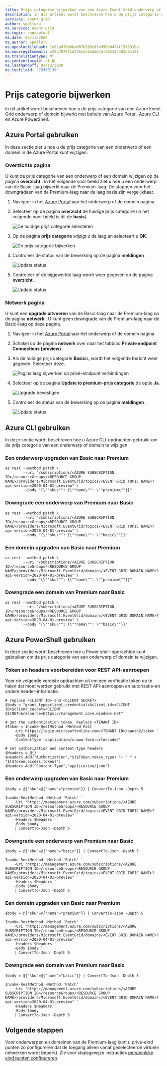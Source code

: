 ```yaml
---
title: Prijs categorie bijwerken van een Azure Event Grid onderwerp of-domein
description: In dit artikel wordt beschreven hoe u de prijs categorie van een Azure Event Grid onderwerp of domein (Basic naar Premium, Premium to Basic) bijwerkt met behulp van Azure Portal, Azure CLI en Azure PowerShell.
services: event-grid
author: spelluru
ms.service: event-grid
ms.topic: conceptual
ms.date: 03/11/2020
ms.author: spelluru
ms.openlocfilehash: 1e92a9f0b9ba007b289c634995b04f4f1575310a
ms.sourcegitcommit: c29b7870f1d478cec6ada67afa0233d483db1181
ms.translationtype: MT
ms.contentlocale: nl-NL
ms.lasthandoff: 03/13/2020
ms.locfileid: "79300139"
---
```

# <a name="update-pricing-tier"></a>Prijs categorie bijwerken 
In dit artikel wordt beschreven hoe u de prijs categorie van een Azure Event Grid onderwerp of domein bijwerkt met behulp van Azure Portal, Azure CLI en Azure PowerShell. 

## <a name="use-azure-portal"></a>Azure Portal gebruiken
In deze sectie ziet u hoe u de prijs categorie van een onderwerp of een domein in de Azure Portal kunt wijzigen. 

### <a name="overview-page"></a>Overzichts pagina
U kunt de prijs categorie van een onderwerp of een domein wijzigen op de pagina **overzicht** . In het volgende voor beeld ziet u hoe u een onderwerp van de Basic-laag bijwerkt naar de Premium-laag. De stappen voor het downgradeen van de Premium-laag naar de laag basis zijn vergelijkbaar.

1. Navigeer in het [Azure Portal](https://portal.azure.com)naar het onderwerp of de domein pagina. 
2. Selecteer op de pagina **overzicht** de huidige prijs categorie (in het volgende voor beeld is dit de **basis**).
    
    ![De huidige prijs categorie selecteren](./media/update-tier/select-tier.png)
3. Op de pagina **prijs categorie** wijzigt u de laag en selecteert u **OK**. 

    ![De prijs categorie bijwerken](./media/update-tier/change-tier.png)
4. Controleer de status van de bewerking op de pagina **meldingen** .

    ![Update status](./media/update-tier/status.png)    
5. Controleer of de bijgewerkte laag wordt weer gegeven op de pagina **overzicht** . 

    ![Update status](./media/update-tier/changed-tier.png)

### <a name="networking-page"></a>Netwerk pagina
U kunt een **upgrade uitvoeren** van de Basic-laag naar de Premium-laag op de pagina **netwerk** . U kunt geen downgrade van de Premium-laag naar de Basic-laag op deze pagina. 

1. Navigeer in het [Azure Portal](https://portal.azure.com)naar het onderwerp of de domein pagina. 
2. Schakel op de pagina **netwerk** over naar het tabblad **Private endpoint Connections (preview)** . 
3. Als de huidige prijs categorie **Basic**is, wordt het volgende bericht weer gegeven. Selecteer deze. 

    ![Pagina laag bijwerken op privé-eindpunt verbindingen](./media/update-tier/private-endpoint-connections-page.png)
4. Selecteer op de pagina **Update to premium-prijs categorie** de optie **Ja**. 
    
    ![Upgrade bevestigen](./media/update-tier/message-private-endpoint-connection.png)
5. Controleer de status van de bewerking op de pagina **meldingen** .

    ![Update status](./media/update-tier/status.png)



## <a name="use-azure-cli"></a>Azure CLI gebruiken
In deze sectie wordt beschreven hoe u Azure CLI-opdrachten gebruikt om de prijs categorie van een onderwerp of domein te wijzigen. 

### <a name="upgrade-a-topic-from-basic-to-premium"></a>Een onderwerp upgraden van Basic naar Premium

```azurecli-interactive
az rest --method patch \
        --uri "/subscriptions/<AZURE SUBSCRIPTION ID>/resourceGroups/<RESOURCE GROUP NAME>/providers/Microsoft.EventGrid/topics/<EVENT GRID TOPIC NAME>?api-version=2020-04-01-preview" \
        --body "{\""sku\"": {\""name\"": \""premium\""}}"
```

### <a name="downgrade-a-topic-from-premium-to-basic"></a>Downgrade een onderwerp van Premium naar Basic

```azurecli-interactive
az rest --method patch \
        --uri "/subscriptions/<AZURE SUBSCRIPTION ID>/resourceGroups/<RESOURCE GROUP NAME>/providers/Microsoft.EventGrid/topics/<EVENT GRID TOPIC NAME>?api-version=2020-04-01-preview" \
        --body "{\""sku\"": {\""name\"": \""basic\""}}"
```

### <a name="upgrade-a-domain-from-basic-to-premium"></a>Een domein upgraden van Basic naar Premium

```azurecli-interactive
az rest --method patch \
        --uri "/subscriptions/<AZURE SUBSCRIPTION ID>/resourceGroups/<RESOURCE GROUP NAME>/providers/Microsoft.EventGrid/domains/<EVENT GRID DOMAIN NAME>?api-version=2020-04-01-preview" \
        --body "{\""sku\"": {\""name\"": \""premium\""}}"
```

### <a name="downgrade-a-domain-from-premium-to-basic"></a>Downgrade een domein van Premium naar Basic

```azurecli-interactive
az rest --method patch \
        --uri "/subscriptions/<AZURE SUBSCRIPTION ID>/resourceGroups/<RESOURCE GROUP NAME>/providers/Microsoft.EventGrid/domains/<EVENT GRID DOMAIN NAME>?api-version=2020-04-01-preview" \
        --body "{\""sku\"": {\""name\"": \""basic\""}}"
```



## <a name="use-azure-powershell"></a>Azure PowerShell gebruiken
In deze sectie wordt beschreven hoe u Power shell-opdrachten kunt gebruiken om de prijs categorie van een onderwerp of domein te wijzigen. 

### <a name="prepare-token-and-headers-for-rest-api-calls"></a>Token en headers voorbereiden voor REST API-aanroepen 
Voer de volgende vereiste opdrachten uit om een verificatie token op te halen dat moet worden gebruikt met REST API-aanroepen en autorisatie-en andere header-informatie. 

```azurepowershell-interactive
# replace <CLIENT ID> and <CLIENT SECRET>
$body = "grant_type=client_credentials&client_id=<CLIENT ID>&client_secret=<CLIENT SECRET>&resource=https://management.core.windows.net"

# get the authentication token. Replace <TENANT ID>
$Token = Invoke-RestMethod -Method Post `
    -Uri https://login.microsoftonline.com/<TENANT ID>/oauth2/token `
    -Body $body `
    -ContentType 'application/x-www-form-urlencoded'

# set authorization and content-type headers
$Headers = @{}
$Headers.Add("Authorization","$($Token.token_type) "+ " " + "$($Token.access_token)")
$Headers.Add("Content-Type","application/json")
```

### <a name="upgrade-a-topic-from-basic-to-premium"></a>Een onderwerp upgraden van Basic naar Premium

```azurepowershell-interactive
$body = @{"sku"=@{"name"="premium"}} | ConvertTo-Json -Depth 5

Invoke-RestMethod -Method 'Patch' `
    -Uri "https://management.azure.com/subscriptions/<AZURE SUBSCRIPTION ID>/resourceGroups/<RESOURCE GROUP NAME>/providers/Microsoft.EventGrid/topics/<EVENT GRID TOPIC NAME>?api-version=2020-04-01-preview" `
    -Headers $Headers `
    -Body $body `
    | ConvertTo-Json -Depth 5
```

### <a name="downgrade-a-topic-from-premium-to-basic"></a>Downgrade een onderwerp van Premium naar Basic

```azurepowershell-interactive
$body = @{"sku"=@{"name"="basic"}} | ConvertTo-Json -Depth 5

Invoke-RestMethod -Method 'Patch' `
    -Uri "https://management.azure.com/subscriptions/<AZURE SUBSCRIPTION ID>/resourceGroups/<RESOURCE GROUP NAME>/providers/Microsoft.EventGrid/topics/<EVENT GRID TOPIC NAME>?api-version=2020-04-01-preview" `
    -Headers $Headers `
    -Body $body `
    | ConvertTo-Json -Depth 5
```

### <a name="upgrade-a-domain-from-basic-to-premium"></a>Een domein upgraden van Basic naar Premium

```azurepowershell-interactive
$body = @{"sku"=@{"name"="premium"}} | ConvertTo-Json -Depth 5

Invoke-RestMethod -Method 'Patch' `
    -Uri "https://management.azure.com/subscriptions/<AZURE SUBSCRIPTION ID>/resourceGroups/<RESOURCE GROUP NAME>/providers/Microsoft.EventGrid/domains/<EVENT GRID DOMAIN NAME>?api-version=2020-04-01-preview" `
    -Headers $Headers `
    -Body $body `
    | ConvertTo-Json -Depth 5
```

### <a name="downgrade-a-domain-from-premium-to-basic"></a>Downgrade een domein van Premium naar Basic

```azurepowershell-interactive
$body = @{"sku"=@{"name"="basic"}} | ConvertTo-Json -Depth 5

Invoke-RestMethod -Method 'Patch' `
    -Uri "https://management.azure.com/subscriptions/<AZURE SUBSCRIPTION ID>/resourceGroups/<RESOURCE GROUP NAME>/providers/Microsoft.EventGrid/domains/<EVENT GRID DOMAIN NAME>?api-version=2020-04-01-preview" `
    -Headers $Headers `
    -Body $body `
    | ConvertTo-Json -Depth 5
```

## <a name="next-steps"></a>Volgende stappen
Voor onderwerpen en domeinen van de Premium-laag kunt u privé-eind punten zo configureren dat de toegang alleen vanaf geselecteerde virtuele netwerken wordt beperkt. Zie voor stapsgewijze instructies [persoonlijke eind punten configureren](configure-private-endpoints.md).
